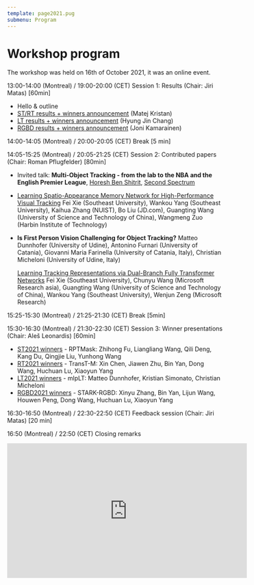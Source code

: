 ```yaml
---
template: page2021.pug
submenu: Program
---
```


# Workshop program

The workshop was held on 16th of October 2021, it was an online event.

13:00-14:00 (Montreal) / 19:00-20:00 (CET) Session 1: Results (Chair: Jiri Matas) [60min]

 * Hello & outline
 * [ST/RT results + winners announcement](https://data.votchallenge.net/vot2021/presentations/strt_presentation.pdf) (Matej Kristan)
 * [LT results + winners announcement](https://data.votchallenge.net/vot2021/presentations/lt_presentation.pdf) (Hyung Jin Chang)
 * [RGBD results + winners announcement](https://data.votchallenge.net/vot2021/presentations/rgbd_presentation.pdf) (Joni Kamarainen)

14:00-14:05 (Montreal) / 20:00-20:05 (CET) Break [5 min]

14:05-15:25 (Montreal) / 20:05-21:25 (CET) Session 2: Contributed papers (Chair: Roman Pflugfelder) [80min]

 *  Invited talk: **Multi-Object Tracking - from the lab to the NBA and the English Premier League**,
    [Horesh Ben Shitrit](https://www.linkedin.com/in/horeshbenshitrit/), [Second Spectrum](https://www.secondspectrum.com/)
   
 *  [Learning Spatio-Appearance Memory Network for High-Performance Visual Tracking](https://data.votchallenge.net/vot2021/presentations/paper_SAMN.pdf)
    Fei Xie (Southeast University), Wankou Yang (Southeast University), Kaihua Zhang (NUIST), Bo Liu (JD.com), Guangting Wang (University of Science and Technology of China), Wangmeng Zuo (Harbin Institute of Technology)

 *  **Is First Person Vision Challenging for Object Tracking?**
    Matteo Dunnhofer (University of Udine), Antonino Furnari (University of Catania), Giovanni Maria Farinella (University of Catania, Italy), Christian Micheloni (University of Udine, Italy)

    [Learning Tracking Representations via Dual-Branch Fully Transformer Networks](https://data.votchallenge.net/vot2021/presentations/paper_DualTFR.pdf)
    Fei Xie (Southeast University), Chunyu Wang (Microsoft Research asia), Guangting Wang (University of Science and Technology of China), Wankou Yang (Southeast University), Wenjun Zeng (Microsoft Research)

15:25-15:30 (Montreal) / 21:25-21:30 (CET) Break [5min]

15:30-16:30 (Montreal) / 21:30-22:30 (CET) Session 3: Winner presentations (Chair: Aleš Leonardis) [60min]

 *  [ST2021 winners](https://data.votchallenge.net/vot2021/presentations/st_winner.pdf) - RPTMask: Zhihong Fu, Liangliang Wang, Qili Deng, Kang Du, Qingjie Liu, Yunhong Wang
 *  [RT2021 winners](https://data.votchallenge.net/vot2021/presentations/rt_winner.pdf) - TransT-M: Xin Chen, Jiawen Zhu, Bin Yan, Dong Wang, Huchuan Lu, Xiaoyun Yang
 *  [LT2021 winners](https://data.votchallenge.net/vot2021/presentations/lt_winner.pdf) - mlpLT: Matteo Dunnhofer, Kristian Simonato, Christian Micheloni
 *  [RGBD2021 winners](https://data.votchallenge.net/vot2021/presentations/rgbd_winner.pdf) - STARK-RGBD: Xinyu Zhang, Bin Yan, Lijun Wang, Houwen Peng, Dong Wang, Huchuan Lu, Xiaoyun Yang


16:30-16:50 (Montreal) / 22:30-22:50 (CET) Feedback session (Chair: Jiri Matas) [20 min]

16:50 (Montreal) / 22:50 (CET) Closing remarks

<iframe width="560" height="315" src="https://www.youtube.com/embed/N9kN_eSIF9A" frameborder="0" allow="accelerometer; autoplay; clipboard-write; encrypted-media; gyroscope; picture-in-picture" allowfullscreen></iframe>

